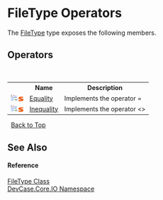 # FileType Operators
 

The <a href="T_DevCase_Core_IO_FileType">FileType</a> type exposes the following members.


## Operators
&nbsp;<table><tr><th></th><th>Name</th><th>Description</th></tr><tr><td>![Public operator](media/puboperator.gif "Public operator")![Static member](media/static.gif "Static member")</td><td><a href="M_DevCase_Core_IO_FileType_op_Equality">Equality</a></td><td>
Implements the operator =</td></tr><tr><td>![Public operator](media/puboperator.gif "Public operator")![Static member](media/static.gif "Static member")</td><td><a href="M_DevCase_Core_IO_FileType_op_Inequality">Inequality</a></td><td>
Implements the operator <></td></tr></table>&nbsp;
<a href="#filetype-operators">Back to Top</a>

## See Also


#### Reference
<a href="T_DevCase_Core_IO_FileType">FileType Class</a><br /><a href="N_DevCase_Core_IO">DevCase.Core.IO Namespace</a><br />